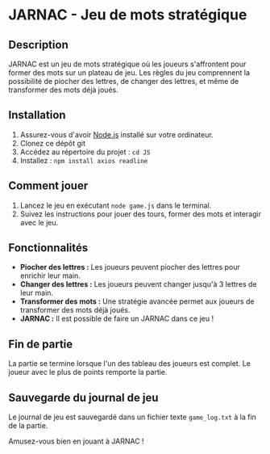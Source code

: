# JARNAC - Jeu de mots stratégique

## Description
JARNAC est un jeu de mots stratégique où les joueurs s'affrontent pour former des mots sur un plateau de jeu. Les règles du jeu comprennent la possibilité de piocher des lettres, de changer des lettres, et même de transformer des mots déjà joués.

## Installation
1. Assurez-vous d'avoir [Node.js](https://nodejs.org/) installé sur votre ordinateur.
2. Clonez ce dépôt git
3. Accédez au répertoire du projet : `cd JS`
4. Installez : `npm install axios readline`
   
## Comment jouer
1. Lancez le jeu en exécutant `node game.js` dans le terminal.
2. Suivez les instructions pour jouer des tours, former des mots et interagir avec le jeu.

## Fonctionnalités
- **Piocher des lettres :** Les joueurs peuvent piocher des lettres pour enrichir leur main.
- **Changer des lettres :** Les joueurs peuvent changer jusqu'à 3 lettres de leur main.
- **Transformer des mots :** Une stratégie avancée permet aux joueurs de transformer des mots déjà joués.
- **JARNAC :** Il est possible de faire un JARNAC dans ce jeu ! 

## Fin de partie
La partie se termine lorsque l'un des tableau des joueurs est complet. Le joueur avec le plus de points remporte la partie.

## Sauvegarde du journal de jeu
Le journal de jeu est sauvegardé dans un fichier texte `game_log.txt` à la fin de la partie.

Amusez-vous bien en jouant à JARNAC !
